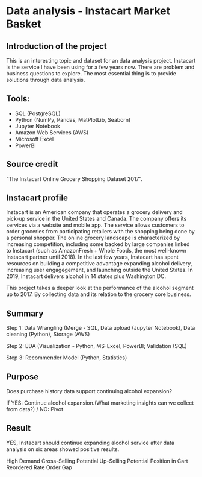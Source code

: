 # Data analysis - Instacart Market Basket

## Introduction of the project

This is an interesting topic and dataset for an data analysis project. Instacart is the service I have been using for a few years now. 
There are problem and business questions to explore. The most essential thing is to provide solutions through data analysis.

## Tools:
- SQL (PostgreSQL)
- Python (NumPy, Pandas, MatPlotLib, Seaborn)
- Jupyter Notebook
- Amazon Web Services (AWS)
- Microsoft Excel
- PowerBI

## Source credit
“The Instacart Online Grocery Shopping Dataset 2017”.

## Instacart profile
Instacart is an American company that operates a grocery delivery and pick-up service in the United States and Canada. 
The company offers its services via a website and mobile app. 
The service allows customers to order groceries from participating retailers with the shopping being done by a personal shopper.
The online grocery landscape is characterized by increasing competition, including some backed by large companies linked to Instacart 
(such as AmazonFresh + Whole Foods, the most well-known Instacart partner until 2018). 
In the last few years, Instacart has spent resources on building a competitive advantage expanding alcohol delivery, increasing user engagegement, and launching outside the United States. 
In 2019, Instacart delivers alcohol in 14 states plus Washington DC. 

This project takes a deeper look at the performance of the alcohol segment up to 2017. By collecting data and its relation to the grocery core business.

## Summary 

Step 1: Data Wrangling (Merge - SQL, Data upload (Jupyter Notebook), Data cleaning (Python), Storage (AWS)

Step 2: EDA (Visualization - Python, MS-Excel, PowerBI; Validation (SQL)

Step 3: Recommender Model (Python, Statistics)

## Purpose
Does purchase history data support continuing alcohol expansion?

If YES: Continue alcohol expansion.(What marketing insights can we collect from data?) / NO: Pivot

## Result
YES, Instacart should continue expanding alcohol service after data analysis on six areas showed positive results.

High Demand
Cross-Selling Potential
Up-Selling Potential
Position in Cart
Reordered Rate
Order Gap

